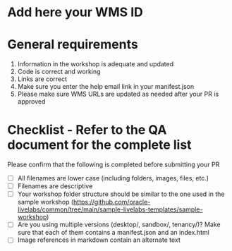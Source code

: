 # Add here your WMS ID

# General requirements
1. Information in the workshop is adequate and updated
2. Code is correct and working
3. Links are correct
4. Make sure you enter the help email link in your manifest.json
5. Please make sure WMS URLs are updated as needed after your PR is approved


# Checklist - Refer to the QA document for the complete list 
Please confirm that the following is completed before submitting your PR

- [ ] All filenames are lower case (including folders, images, files, etc.)
- [ ] Filenames are descriptive
- [ ] Your workshop folder structure should be similar to the one used in the sample workshop (https://github.com/oracle-livelabs/common/tree/main/sample-livelabs-templates/sample-workshop)
- [ ] Are you using multiple versions (desktop/, sandbox/, tenancy/)? Make sure that each of them contains a manifest.json and an index.html
- [ ] Image references in markdown contain an alternate text 